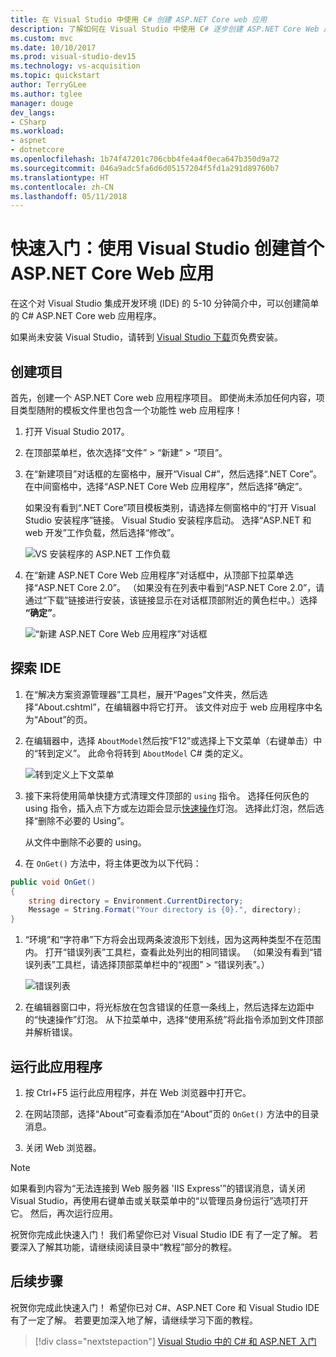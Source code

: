 ```yaml
---
title: 在 Visual Studio 中使用 C# 创建 ASP.NET Core web 应用
description: 了解如何在 Visual Studio 中使用 C# 逐步创建 ASP.NET Core Web 应用。
ms.custom: mvc
ms.date: 10/10/2017
ms.prod: visual-studio-dev15
ms.technology: vs-acquisition
ms.topic: quickstart
author: TerryGLee
ms.author: tglee
manager: douge
dev_langs:
- CSharp
ms.workload:
- aspnet
- dotnetcore
ms.openlocfilehash: 1b74f47201c706cbb4fe4a4f0eca647b350d9a72
ms.sourcegitcommit: 046a9adc5fa6d6d05157204f5fd1a291d89760b7
ms.translationtype: HT
ms.contentlocale: zh-CN
ms.lasthandoff: 05/11/2018
---
```

# <a name="quickstart-use-visual-studio-to-create-your-first-aspnet-core-web-app"></a>快速入门：使用 Visual Studio 创建首个 ASP.NET Core Web 应用

在这个对 Visual Studio 集成开发环境 (IDE) 的 5-10 分钟简介中，可以创建简单的 C# ASP.NET Core web 应用程序。

如果尚未安装 Visual Studio，请转到 [Visual Studio 下载](https://aka.ms/vsdownload?utm_source=mscom&utm_campaign=msdocs)页免费安装。

## <a name="create-a-project"></a>创建项目

首先，创建一个 ASP.NET Core web 应用程序项目。 即使尚未添加任何内容，项目类型随附的模板文件里也包含一个功能性 web 应用程序！

1. 打开 Visual Studio 2017。

1. 在顶部菜单栏，依次选择“文件” > “新建” > “项目”。

1. 在“新建项目”对话框的左窗格中，展开“Visual C#”，然后选择“.NET Core”。 在中间窗格中，选择“ASP.NET Core Web 应用程序”，然后选择“确定”。

     如果没有看到“.NET Core”项目模板类别，请选择左侧窗格中的“打开 Visual Studio 安装程序”链接。 Visual Studio 安装程序启动。 选择“ASP.NET 和 web 开发”工作负载，然后选择“修改”。

     ![VS 安装程序的 ASP.NET 工作负载](../ide/media/quickstart-aspnet-workload.png)

1. 在“新建 ASP.NET Core Web 应用程序”对话框中，从顶部下拉菜单选择“ASP.NET Core 2.0”。 （如果没有在列表中看到“ASP.NET Core 2.0”，请通过“下载”链接进行安装，该链接显示在对话框顶部附近的黄色栏中。）选择 **“确定”**。

   ![“新建 ASP.NET Core Web 应用程序”对话框](../ide/media/quickstart-aspnet-core20.png)

## <a name="explore-the-ide"></a>探索 IDE

1. 在“解决方案资源管理器”工具栏，展开“Pages”文件夹，然后选择“About.cshtml”，在编辑器中将它打开。 该文件对应于 web 应用程序中名为“About”的页。

1. 在编辑器中，选择 `AboutModel`然后按“F12”或选择上下文菜单（右键单击）中的“转到定义”。 此命令将转到 `AboutModel` C# 类的定义。

   ![转到定义上下文菜单](../ide/media/quickstart-aspnet-gotodefinition.png)

1. 接下来将使用简单快捷方式清理文件顶部的 `using` 指令。 选择任何灰色的 using 指令，插入点下方或左边距会显示[快速操作](../ide/quick-actions.md)灯泡。 选择此灯泡，然后选择“删除不必要的 Using”。

     从文件中删除不必要的 using。

1. 在 `OnGet()` 方法中，将主体更改为以下代码：

 ```csharp
 public void OnGet()
 {
     string directory = Environment.CurrentDirectory;
     Message = String.Format("Your directory is {0}.", directory);
 }
 ```

1. “环境”和“字符串”下方将会出现两条波浪形下划线，因为这两种类型不在范围内。 打开“错误列表”工具栏，查看此处列出的相同错误。 （如果没有看到“错误列表”工具栏，请选择顶部菜单栏中的“视图” > “错误列表”。）

   ![错误列表](../ide/media/quickstart-aspnet-errorlist.png)

1. 在编辑器窗口中，将光标放在包含错误的任意一条线上，然后选择左边距中的“快速操作”灯泡。 从下拉菜单中，选择“使用系统”将此指令添加到文件顶部并解析错误。

## <a name="run-the-application"></a>运行此应用程序

1. 按 Ctrl+F5 运行此应用程序，并在 Web 浏览器中打开它。

1. 在网站顶部，选择“About”可查看添加在“About”页的 `OnGet()` 方法中的目录消息。

1. 关闭 Web 浏览器。

> [!NOTE]
> 如果看到内容为“无法连接到 Web 服务器 'IIS Express'”的错误消息，请关闭 Visual Studio，再使用右键单击或关联菜单中的“以管理员身份运行”选项打开它。 然后，再次运行应用。

祝贺你完成此快速入门！ 我们希望你已对 Visual Studio IDE 有了一定了解。 若要深入了解其功能，请继续阅读目录中“教程”部分的教程。

## <a name="next-steps"></a>后续步骤
祝贺你完成此快速入门！ 希望你已对 C#、ASP.NET Core 和 Visual Studio IDE 有了一定了解。 若要更加深入地了解，请继续学习下面的教程。

> [!div class="nextstepaction"]
> [Visual Studio 中的 C# 和 ASP.NET 入门](tutorial-csharp-aspnet-core.md)

